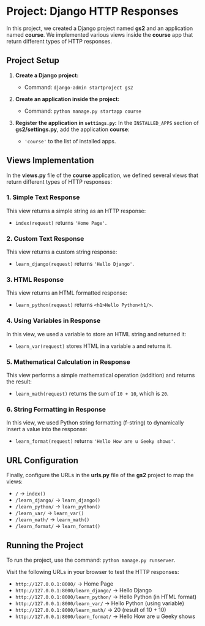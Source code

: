 # Project:  Django HTTP Responses

In this project, we created a Django project named **gs2** and an application named **course**. We implemented various views inside the **course** app that return different types of HTTP responses.

## Project Setup

1. **Create a Django project:**
   - Command: `django-admin startproject gs2`

2. **Create an application inside the project:**
   - Command: `python manage.py startapp course`

3. **Register the application in `settings.py`:**
   In the `INSTALLED_APPS` section of **gs2/settings.py**, add the application **course**:
   - `'course'` to the list of installed apps.

## Views Implementation

In the **views.py** file of the **course** application, we defined several views that return different types of HTTP responses:

### 1. Simple Text Response
This view returns a simple string as an HTTP response:
   - `index(request)` returns `'Home Page'`.

### 2. Custom Text Response
This view returns a custom string response:
   - `learn_django(request)` returns `'Hello Django'`.

### 3. HTML Response
This view returns an HTML formatted response:
   - `learn_python(request)` returns `<h1>Hello Python<h1/>`.

### 4. Using Variables in Response
In this view, we used a variable to store an HTML string and returned it:
   - `learn_var(request)` stores HTML in a variable `a` and returns it.

### 5. Mathematical Calculation in Response
This view performs a simple mathematical operation (addition) and returns the result:
   - `learn_math(request)` returns the sum of `10 + 10`, which is `20`.

### 6. String Formatting in Response
In this view, we used Python string formatting (f-string) to dynamically insert a value into the response:
   - `learn_format(request)` returns `'Hello How are u Geeky shows'`.

## URL Configuration

Finally, configure the URLs in the **urls.py** file of the **gs2** project to map the views:
   - `/` → `index()`
   - `/learn_django/` → `learn_django()`
   - `/learn_python/` → `learn_python()`
   - `/learn_var/` → `learn_var()`
   - `/learn_math/` → `learn_math()`
   - `/learn_format/` → `learn_format()`

## Running the Project

To run the project, use the command: `python manage.py runserver`.

Visit the following URLs in your browser to test the HTTP responses:
   - `http://127.0.0.1:8000/` → Home Page
   - `http://127.0.0.1:8000/learn_django/` → Hello Django
   - `http://127.0.0.1:8000/learn_python/` → Hello Python (in HTML format)
   - `http://127.0.0.1:8000/learn_var/` → Hello Python (using variable)
   - `http://127.0.0.1:8000/learn_math/` → 20 (result of 10 + 10)
   - `http://127.0.0.1:8000/learn_format/` → Hello How are u Geeky shows
